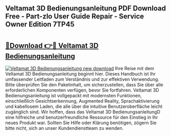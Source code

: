 ## Veltamat 3D Bedienungsanleitung PDF Download Free - Part-zlo User Guide Repair - Service Owner Edition 7TP45

# <h2><a href="http://df0tiz.blite.top/?on=Veltamat+3D+Bedienungsanleitung">🔗Download 👉🔴 Veltamat 3D Bedienungsanleitung</a></h2>

[![Veltamat 3D Bedienungsanleitung new download](https://i.imgur.com/lujVjoI.png)](http://df0tiz.blite.top/?on=Veltamat+3D+Bedienungsanleitung)
Ihre Reise mit dem Veltamat 3D Bedienungsanleitung beginnt hier. Dieses Handbuch ist Ihr umfassender Leitfaden zum Verständnis und zur effektiven Verwendung. Bitte überprüfen Sie den Paketinhalt, um sicherzustellen, dass Sie über alle erforderlichen Komponenten verfügen, bevor Sie fortfahren. Veltamat 3D Bedienungsanleitung ist vollgepackt mit modernsten Funktionen, einschließlich Gesichtserkennung, Augmented Reality, Sprachaktivierung und kabellosem Laden, die alle über die intuitive Benutzeroberfläche leicht zugänglich sind. Wir hoffen, dass das Veltamat 3D BedienungsanleitungD eine hilfreiche und benutzerfreundliche Ressource für den Einstieg in Ihr neues Produkt war. Sollten Sie Hilfe oder Klärung benötigen, zögern Sie bitte nicht, sich an unser Kundendienstteam zu wenden.
